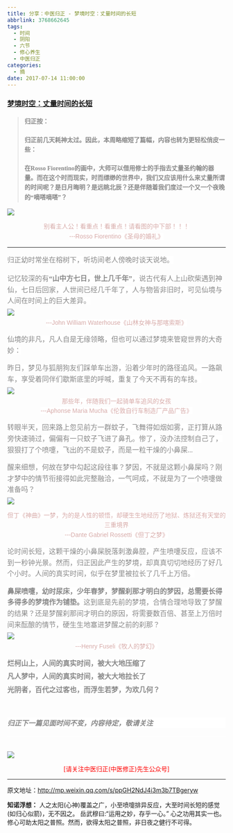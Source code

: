 ```yaml
---
title: 分享：中医归正 - 梦境时空：丈量时间的长短
abbrlink: 3768662645
tags:
  - 时间
  - 阴阳
  - 六节
  - 修心养生
  - 中医归正
categories:
  - 摘
date: 2017-07-14 11:00:00
---
```

###  [梦境时空：丈量时间的长短](http://mp.weixin.qq.com/s/ppGH2NdJ4i3m3b7TBgeryw "跳转至原文")

<div class="rich_media_content ">
                    <blockquote><p style="margin-top: 20px; margin-bottom: 10px; max-width: 100%; min-height: 1em; color: rgb(62, 62, 62); font-size: 16px; white-space: normal; box-sizing: border-box !important; word-wrap: break-word !important; "><strong style="max-width: 100%; font-size: 14px; line-height: 22.399999618530273px; box-sizing: border-box !important; word-wrap: break-word !important;"><span style="max-width: 100%; font-family: 仿宋; color: rgb(136, 136, 136); box-sizing: border-box !important; word-wrap: break-word !important;">归正按：</span></strong></p><p style="margin-top: 20px; margin-bottom: 10px; max-width: 100%; min-height: 1em; color: rgb(62, 62, 62); font-size: 16px; white-space: normal; box-sizing: border-box !important; word-wrap: break-word !important; "><strong style="max-width: 100%; font-size: 14px; line-height: 22.399999618530273px; box-sizing: border-box !important; word-wrap: break-word !important;"><span style="max-width: 100%; font-family: 仿宋; color: rgb(136, 136, 136); box-sizing: border-box !important; word-wrap: break-word !important;">归正前几天耗神太过。因此，本周略缩短了篇幅，内容也转为更轻松俏皮一些：</span></strong></p><p style="margin-top: 20px; margin-bottom: 10px; max-width: 100%; min-height: 1em; color: rgb(62, 62, 62); font-size: 16px; white-space: normal; box-sizing: border-box !important; word-wrap: break-word !important; "><strong style="max-width: 100%; font-size: 14px; line-height: 22.399999618530273px; box-sizing: border-box !important; word-wrap: break-word !important;"><span style="max-width: 100%; font-family: 仿宋; color: rgb(136, 136, 136); box-sizing: border-box !important; word-wrap: break-word !important;">在Rosso Fiorentino的画中，大师可以借用修士的手指去丈量圣约翰的器量。而在这个时而现实，时而缥缈的世界中，我们又应该用什么来丈量所谓的时间呢？是日月晦明？是远眺北辰？还是伴随着我们度过一个又一个夜晚的“嘀嗒嘀嗒”？</span></strong></p></blockquote><p><img style="clear: both; display: block; margin:auto;" src="https://ws1.sinaimg.cn/large/8bf740e1gy1fjsctemqy2j20gq0fgk8n.jpg" data-ratio="0.9235880398671097" data-w="602"  /></p><p style="margin: 0cm 0cm 0.0001pt; text-align: center;"><span style="font-family: Arial, 宋体; color: rgb(215, 171, 169); font-size: 14px; line-height: 22.399999618530273px; text-align: center; background-color: rgb(255, 255, 255);">别看主人公！看重点！看重点！请看图的中下部！！！</span></p><p style="margin: 0cm 0cm 0.0001pt; text-align: center;"><span style="font-family: Arial, 宋体; color: rgb(215, 171, 169); font-size: 14px; line-height: 22.399999618530273px; text-align: center; background-color: rgb(255, 255, 255);">---Rosso Fiorentino《圣母的婚礼》</span></p><p style="margin:0cm;margin-bottom:.0001pt"><span style="font-family: 仿宋; line-height: 1.6;"></span></p><hr  /><p style="margin: 15px 0cm 20px;"><span style="color: rgb(136, 136, 136); font-family: 仿宋; font-size: 16px;  background-color: rgb(255, 255, 255);">归正幼时常坐在榕树下，听坊间老人傍晚时谈天说地。</span></p><p style="margin: 20px 0cm 5px;"><span style="color: rgb(136, 136, 136); font-family: 仿宋; font-size: 16px; line-height: 1.6; background-color: rgb(255, 255, 255);">记忆较深的有</span><strong><span style="color: rgb(136, 136, 136); font-family: 仿宋; font-size: 16px; line-height: 1.6; background-color: rgb(255, 255, 255);">“</span><span style="color: rgb(136, 136, 136); font-family: 仿宋; font-size: 16px; line-height: 1.6; background-color: rgb(255, 255, 255);">山中方七日，世上几千年</span><span style="color: rgb(136, 136, 136); font-family: 仿宋; font-size: 16px; line-height: 1.6; background-color: rgb(255, 255, 255);">”</span></strong><span style="color: rgb(136, 136, 136); font-family: 仿宋; font-size: 16px; line-height: 1.6; background-color: rgb(255, 255, 255);">，说古代有人上山砍柴遇到神仙，七日后回家，人世间已经几千年了，人与物皆非旧时，可见仙境与人间在时间上的巨大差异。</span></p><p style="margin: 5px 0cm;"><img style="clear: both; display: block; margin:auto;" src="https://ws1.sinaimg.cn/large/8bf740e1gy1fjscuafqrfj20hs07o11l.jpg" data-ratio="0.43159065628476084" data-w="899" style="line-height: 1.6;"  /></p><p style="margin: 0cm 0cm 5px; white-space: normal; text-align: center;"><span style="font-family: Arial, 宋体; color: rgb(215, 171, 169); font-size: 14px; line-height: 22.399999618530273px; background-color: rgb(255, 255, 255);">---John William Waterhouse《</span><span style="font-family: Arial, 宋体; color: rgb(215, 171, 169); font-size: 14px; line-height: 22.399999618530273px; background-color: rgb(255, 255, 255);">山林女神与那喀索斯</span><span style="font-family: Arial, 宋体; color: rgb(215, 171, 169); font-size: 14px; line-height: 22.399999618530273px; background-color: rgb(255, 255, 255);">》</span></p><p style="margin: 15px 0cm 5px; white-space: normal; text-align: left;"><span style="color: rgb(136, 136, 136); font-family: 仿宋; font-size: 16px; line-height: 1.6; background-color: rgb(255, 255, 255);">仙境的非凡，凡人自是无缘领略，但也可以通过梦境来管窥世界的大奇妙：</span></p><p style="margin: 15px 0cm 5px; white-space: normal; text-align: left;"><span style="color: rgb(136, 136, 136); font-family: 仿宋; font-size: 16px; line-height: 1.6; background-color: rgb(255, 255, 255);">昨日，梦见与狐朋狗友们踩单车出游，沿着少年时的路径追风。一路飙车，享受着同伴们歇斯底里的呼喊，重复了今天不再有的车技。</span></p><p style="margin: 5px 0cm;"><img style="clear: both; display: block; margin:auto;" src="https://ws1.sinaimg.cn/large/8bf740e1gy1fjscutytpzj20hs0ni7wh.jpg" data-ratio="1.3213333333333332" data-w="750" style="line-height: 1.6;"  /></p><p style="margin: 0cm 0cm 0.0001pt; white-space: normal; text-align: center;"><span style="color:#d7aba9;font-family:Arial, 宋体"><span style="font-size: 14px; line-height: 22.399999618530273px; background-color: rgb(255, 255, 255);">那些年，伴随我们一起骑单车追风的女孩</span></span></p><p style="margin: 0cm 0cm 0.0001pt; white-space: normal; text-align: center;"><span style="font-family: Arial, 宋体; color: rgb(215, 171, 169); font-size: 14px; line-height: 22.399999618530273px; background-color: rgb(255, 255, 255);">---Aphonse Maria Mucha《</span><span style="color:#d7aba9;font-family:Arial, 宋体"><span style="font-size: 14px; line-height: 22.399999618530273px; background-color: rgb(255, 255, 255);">伦敦自行车制造厂产品广告</span></span><span style="font-family: Arial, 宋体; color: rgb(215, 171, 169); font-size: 14px; line-height: 22.399999618530273px; background-color: rgb(255, 255, 255);">》</span></p><p style="margin: 15px 0cm 0.0001pt; white-space: normal; text-align: left;"><span style="color: rgb(136, 136, 136); font-family: 仿宋; font-size: 16px; line-height: 1.6; background-color: rgb(255, 255, 255);">转眼半天，回来路上忽见前方一群蚊子，飞舞得如烟如雾，正打算从路旁快速骑过，偏偏有一只蚊子飞进了鼻孔。</span><span style="color: rgb(136, 136, 136); font-family: 仿宋; font-size: 16px; line-height: 1.6; background-color: rgb(255, 255, 255);">惨了，没办法控制自己了，狠狠打了个喷嚏，飞出的不是蚊子，而是一粒干燥的小鼻屎...</span></p><p style="margin: 15px 0cm 0.0001pt; white-space: normal; text-align: left;"><span style="color: rgb(136, 136, 136); font-family: 仿宋; font-size: 16px; line-height: 1.6; background-color: rgb(255, 255, 255);">醒来细想，何故在梦中勾起这段往事？梦因，不就是这颗小鼻屎吗？刚才梦中的情节衔接得如此完整融洽，一气呵成，不就是为了一个喷嚏做准备吗？</span></p><p style="margin-top: 5px;"><img style="clear: both; display: block; margin:auto;" src="https://ws1.sinaimg.cn/large/8bf740e1gy1fjscv4sodmj20hs0al4c1.jpg" class="" data-ratio="0.5949197860962567" data-w="748"  /></p><p style="margin: 0cm 0cm 0.0001pt; white-space: normal; text-align: center;"><span style="color:#d7aba9;font-family:Arial, 宋体"><span style="font-size: 14px; line-height: 22.399999618530273px; background-color: rgb(255, 255, 255);">但丁《神曲》一梦，为的是人性的顿悟，却硬生生地经历了地狱、炼狱还有天堂的三重境界</span></span></p><p style="margin: 0cm 0cm 0.0001pt; white-space: normal; text-align: center;"><span style="font-family: Arial, 宋体; color: rgb(215, 171, 169); font-size: 14px; line-height: 22.399999618530273px; background-color: rgb(255, 255, 255);">---Dante Gabriel Rossetti《</span><span style="color:#d7aba9;font-family:Arial, 宋体"><span style="font-size: 14px; line-height: 22.399999618530273px; background-color: rgb(255, 255, 255);">但丁之梦</span></span><span style="font-family: Arial, 宋体; color: rgb(215, 171, 169); font-size: 14px; line-height: 22.399999618530273px; background-color: rgb(255, 255, 255);">》</span></p><p style="margin: 15px 0cm 0.0001pt; white-space: normal; text-align: left;"><span style="color: rgb(136, 136, 136); font-family: 仿宋; font-size: 16px; line-height: 1.6; background-color: rgb(255, 255, 255);">论时间长短，这颗干燥的小鼻屎脱落刺激鼻腔，产生喷嚏反应，应该不到一秒钟光景。</span><span style="color: rgb(136, 136, 136); font-family: 仿宋; font-size: 16px; line-height: 1.6; background-color: rgb(255, 255, 255);">然而，归正因此产生的梦境，却真真切切地经历了好几个小时。人间的真实时间，似乎在梦里被拉长了几千上万倍。</span></p><p style="margin: 15px 0cm 0.0001pt; white-space: normal; text-align: left;"><strong><span style="line-height: 1.6; color: rgb(136, 136, 136); font-family: 仿宋; font-size: 16px; background-color: rgb(255, 255, 255);">鼻屎喷嚏，幼时尿床，少年春梦，梦醒刹那才明白的梦因，总需要长得多得多的梦境作为铺垫。</span></strong><span style="color: rgb(136, 136, 136); font-family: 仿宋; font-size: 16px; line-height: 1.6; background-color: rgb(255, 255, 255);">这到底是先前的梦境，合情合理地导致了梦醒的结果？还是梦醒刹那间才明白的原因，将需要数百倍、甚至上万倍时间来酝酿的情节，硬生生地塞进梦醒之前的刹那？</span></p><p style="margin: 5px 0cm; white-space: normal; text-align: left;"><img style="clear: both; display: block; margin:auto;" src="https://ws1.sinaimg.cn/large/8bf740e1gy1fjscvgxw0fj20hs0as12z.jpg" data-ratio="0.6061415220293725" data-w="749" style="line-height: 1.6;"  /></p><p style="margin: 0cm 0cm 0.0001pt; white-space: normal; text-align: center;"><span style="font-family: Arial, 宋体; color: rgb(215, 171, 169); font-size: 14px; line-height: 22.399999618530273px; background-color: rgb(255, 255, 255);">---Henry Fuseli《牧人的梦幻</span><span style="font-family: Arial, 宋体; color: rgb(215, 171, 169); font-size: 14px; line-height: 22.399999618530273px; background-color: rgb(255, 255, 255);">》</span></p><p style="margin: 15px 0cm 0.0001pt; white-space: normal; text-align: left;"><strong><span style="color: rgb(136, 136, 136); font-family: 仿宋; font-size: 16px; line-height: 1.6; background-color: rgb(255, 255, 255);">烂柯山上，人间的真实时间，被大大地压缩了</span></strong></p><p style="margin: 5px 0cm 0.0001pt; white-space: normal; text-align: left;"><strong><span style="color: rgb(136, 136, 136); font-family: 仿宋; font-size: 16px; line-height: 1.6; background-color: rgb(255, 255, 255);">凡人梦中，人间的真实时间，被大大地拉长了</span></strong></p><p style="margin: 5px 0cm 0.0001pt; white-space: normal; text-align: left;"><strong><span style="color: rgb(136, 136, 136); font-family: 仿宋; font-size: 16px; line-height: 1.6; background-color: rgb(255, 255, 255);">光阴者，百代之过客也，</span></strong><strong><span style="color: rgb(136, 136, 136); font-family: 仿宋; font-size: 16px; line-height: 1.6; background-color: rgb(255, 255, 255);">而浮生若梦，为欢几何？</span></strong></p><p style="margin: 5px 0cm 0.0001pt; white-space: normal; text-align: left;"><strong><span style="color: rgb(136, 136, 136); font-family: 仿宋; font-size: 16px; line-height: 1.6; background-color: rgb(255, 255, 255);"><br  /></span></strong></p><p style="margin-top: 20px; margin-bottom: 20px; max-width: 100%; min-height: 1em; font-size: 16px; white-space: normal; background-color: rgb(255, 255, 255); box-sizing: border-box !important; word-wrap: break-word !important;"><span style="color:#888888;font-family:仿宋"><strong><em>归正下一篇见面时间不变，内容待定，敬请关注</em></strong></span></p><hr style="max-width: 100%; color: rgb(62, 62, 62); font-size: 16px; white-space: normal; background-color: rgb(255, 255, 255); box-sizing: border-box !important; word-wrap: break-word !important;"  /><br  />
					<img style="clear: both; display: block; margin:auto;" src="https://ws1.sinaimg.cn/mw690/8bf740e1gy1fgqt1hfuomj20hs0bzmyp.jpg" /><p style="text-align: center; color: red">[请关注中医归正(中医修正)先生公众号]</p><hr />
                </div>


原文地址：http://mp.weixin.qq.com/s/ppGH2NdJ4i3m3b7TBgeryw



**知诺浮想：**
人之太阳(心神)覆盖之广，小至喷嚏排异反应，大至时间长短的感觉(如归心似箭)，无不因之。
岳武穆曰:“运用之妙，存乎一心。”
心之功用其实一也。
修心可助太阳之普照。然而，欲得太阳之普照，非日夜之健行不可得。
